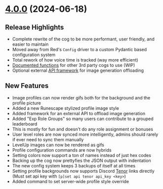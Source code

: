 # [4.0.0](https://github.com/vertyco/vrt-cogs/commit/60c7eedb14c770304f1e29449456596eb5949426) (2024-06-18)

## Release Highlights

- Complete rewrite of the cog to be more performant, user friendly, and easier to maintain
- Moved away from Red's `Config` driver to a custom Pydantic based configuration system
- Total rework of how voice time is tracked (way more efficient)
- [Documented functions](https://github.com/vertyco/vrt-cogs/tree/main/levelup/shared) for other 3rd party cogs to use (WIP)
- Optional external [API framework](https://github.com/vertyco/vrt-cogs/blob/main/levelup/generator/README.md) for image generation offloading

## New Features

- Image profiles can now render gifs both for the background and the profile picture
- Added a new Runescape stylized profile image style
- Added framework for an external API to offload image generation
- Added "Exp Role Groups" so many users can contribute to a grouped leaderboard
- This is mostly for fun and doesn't do any role assignment or bonuses
- User level roles are now synced more intelligently, admins should rarely if ever need to sync them manually
- LevelUp images can now be rendered as gifs
- Profile configuration commands are now hybrids
- Setting colors now support a ton of names instead of just hex codes
- Backing up the cog now prettyfies the JSON output with indentation
- The new config system keeps 3 backups of itself at all times
- Setting profile backgrounds now supports Discord [Tenor](https://developers.google.com/tenor/guides/quickstart) links directly (Must set api key with `[p]set api tenor api_key <key>`)
- Added command to set server-wide profile style override
